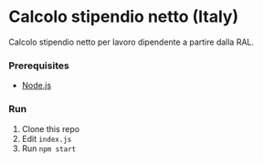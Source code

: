 # Calcolo stipendio netto (Italy)
Calcolo stipendio netto per lavoro dipendente a partire dalla RAL.

### Prerequisites
- [Node.js](https://nodejs.org)

### Run
1. Clone this repo
2. Edit `index.js`
3. Run `npm start`